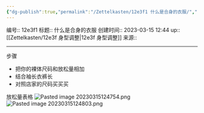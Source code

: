 ```yaml
---
{"dg-publish":true,"permalink":"/Zettelkasten/12e3f1 什么是合身的衣服/","dgPassFrontmatter":true}
---
```


编号:: 12e3f1
标题:: 什么是合身的衣服
创建时间:: 2023-03-15 12:44
up:: [[Zettelkasten/12e3f 身型调整\|12e3f 身型调整]]
来源:: 

---
步骤
- 把你的裸体尺码和放松量相加
- 结合袖长衣裤长
- 对照店家的尺码买买买

放松量表格
![Pasted image 20230315124754.png](/img/user/attachment/Pasted%20image%2020230315124754.png)
![Pasted image 20230315124803.png](/img/user/attachment/Pasted%20image%2020230315124803.png)

